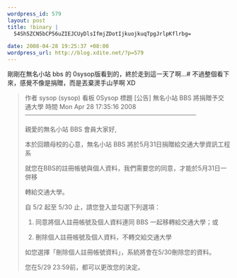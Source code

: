 ```yaml
--- 
wordpress_id: 579
layout: post
title: !binary |
  54Sh5ZCN5bCP56uZIEJCUyDlsIfmjZDotIjkuojkuqTpgJrlpKflrbg=

date: 2008-04-28 19:25:37 +08:00
wordpress_url: http://blog.xdite.net/?p=579
---
```

剛剛在無名小站 bbs 的 0sysop版看到的，終於走到這一天了啊...# 不過整個看下來，感覺不像是捐贈，而是丟棄燙手山芋啊 XD

<blockquote> 作者  sysop (sysop)                                        看板  0Sysop
 標題  [公告] 無名小站 BBS 將捐贈予交通大學
 時間  Mon Apr 28 17:35:16 2008
───────────────────────────────────────

親愛的無名小站 BBS 會員大家好,

本於回饋母校的心意，無名小站 BBS 將於5月31日捐贈給交通大學資訊工程系

就您在BBS的註冊帳號與個人資料，我們需要您的同意，才能於5月31日一併移

轉給交通大學。

自 5/2 起至 5/30 止，請您登入並勾選下列選項：

  1. 同意將個人註冊帳號及個人資料連同 BBS 一起移轉給交通大學；或

  2. 刪除個人註冊帳號及個人資料，不轉交給交通大學

如您選擇「刪除個人註冊帳號資料」，系統將會在5/30刪除您的資料。

您在5/29 23:59前，都可以更改您的決定。

</blockquote>


